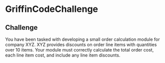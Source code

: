 # GriffinCodeChallenge
## Challenge
You have been tasked with developing a small order calculation module for company XYZ. XYZ
provides discounts on order line items with quantities over 10 items. Your module must correctly
calculate the total order cost, each line item cost, and include any line item discounts.
